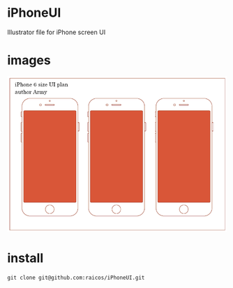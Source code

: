 # iPhoneUI
Illustrator file for iPhone screen UI
# images
![iPhone6UI](images/iphone.png)
# install
```
git clone git@github.com:raicos/iPhoneUI.git
```
